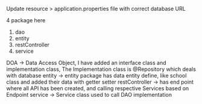 Update resource > application.properties file with correct database URL 

4 package here
1. dao
2. entity
3. restController
4. service

DOA -> Data Access Object, I have added an interface class and implementation class, The Implementation class is @Repository which deals with database
entity -> entity package has data entity define, like school class and added their data with getter setter
restController -> has end point where all API has been created, and calling respective Services based on Endpoint
service -> Service class used to call DAO implementation 
